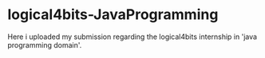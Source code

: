 # logical4bits-JavaProgramming
Here i uploaded my submission regarding the logical4bits internship in 'java programming domain'.
